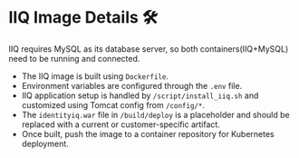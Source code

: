 # IIQ Image Details 🛠️

IIQ requires MySQL as its database server, so both containers(IIQ+MySQL) need to be running and connected.

- The IIQ image is built using `Dockerfile`.
- Environment variables are configured through the `.env` file.
- IIQ application setup is handled by `/script/install_iiq.sh` and customized using Tomcat config from `/config/*`.
- The `identityiq.war` file in `/build/deploy` is a placeholder and should be replaced with a current or customer-specific artifact.
- Once built, push the image to a container repository for Kubernetes deployment.
